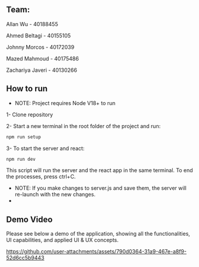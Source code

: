 ## Team:
Allan Wu - 40188455   

Ahmed Beltagi - 40155105		
  
  
  Johnny Morcos - 40172039	
  
  
  Mazed Mahmoud - 40175486	
 
  
  Zachariya Javeri - 40130266
  
## How to run
- NOTE: Project requires Node V18+ to run

1- Clone repository 

2- Start a new terminal in the root folder of the project and run:
```PowerShell
npm run setup
```

3- To start the server and react:
```PowerShell
npm run dev
```

This script will run the server and the react app in the same terminal. To end the processes, press ctrl+C.

- NOTE: If you make changes to server.js and save them, the server will re-launch with the new changes.
- 
## Demo Video
Please see below a demo of the application, showing all the functionalities, UI capabilities, and applied UI & UX concepts.

https://github.com/user-attachments/assets/790d0364-31a9-467e-a8f9-52d6cc5b9443





